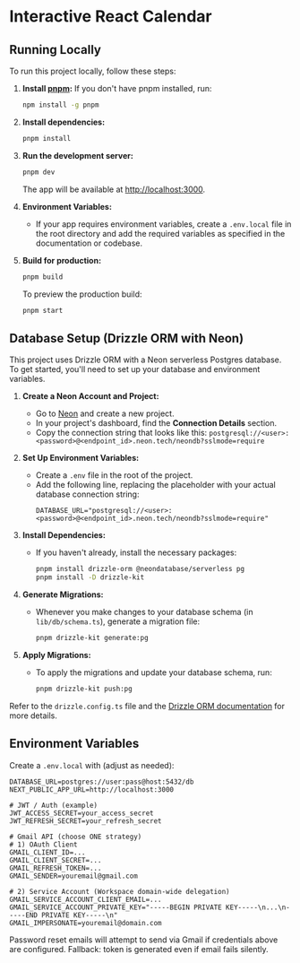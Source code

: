 # Interactive React Calendar

## Running Locally

To run this project locally, follow these steps:

1. **Install [pnpm](https://pnpm.io/):**
   If you don't have pnpm installed, run:
   ```sh
   npm install -g pnpm
   ```

2. **Install dependencies:**
   ```sh
   pnpm install
   ```

3. **Run the development server:**
   ```sh
   pnpm dev
   ```
   The app will be available at [http://localhost:3000](http://localhost:3000).

4. **Environment Variables:**
   - If your app requires environment variables, create a `.env.local` file in the root directory and add the required variables as specified in the documentation or codebase.

5. **Build for production:**
   ```sh
   pnpm build
   ```
   To preview the production build:
   ```sh
   pnpm start
   ```

## Database Setup (Drizzle ORM with Neon)

This project uses Drizzle ORM with a Neon serverless Postgres database. To get started, you'll need to set up your database and environment variables.

1. **Create a Neon Account and Project:**
   - Go to [Neon](https://neon.tech/) and create a new project.
   - In your project's dashboard, find the **Connection Details** section.
   - Copy the connection string that looks like this: `postgresql://<user>:<password>@<endpoint_id>.neon.tech/neondb?sslmode=require`

2. **Set Up Environment Variables:**
   - Create a `.env` file in the root of the project.
   - Add the following line, replacing the placeholder with your actual database connection string:
     ```
     DATABASE_URL="postgresql://<user>:<password>@<endpoint_id>.neon.tech/neondb?sslmode=require"
     ```

3. **Install Dependencies:**
   - If you haven't already, install the necessary packages:
     ```sh
     pnpm install drizzle-orm @neondatabase/serverless pg
     pnpm install -D drizzle-kit
     ```

4. **Generate Migrations:**
   - Whenever you make changes to your database schema (in `lib/db/schema.ts`), generate a migration file:
     ```sh
     pnpm drizzle-kit generate:pg
     ```

5. **Apply Migrations:**
   - To apply the migrations and update your database schema, run:
     ```sh
     pnpm drizzle-kit push:pg
     ```

Refer to the `drizzle.config.ts` file and the [Drizzle ORM documentation](https://orm.drizzle.team/docs/overview) for more details.

## Environment Variables

Create a `.env.local` with (adjust as needed):

```
DATABASE_URL=postgres://user:pass@host:5432/db
NEXT_PUBLIC_APP_URL=http://localhost:3000

# JWT / Auth (example)
JWT_ACCESS_SECRET=your_access_secret
JWT_REFRESH_SECRET=your_refresh_secret

# Gmail API (choose ONE strategy)
# 1) OAuth Client
GMAIL_CLIENT_ID=...
GMAIL_CLIENT_SECRET=...
GMAIL_REFRESH_TOKEN=...
GMAIL_SENDER=youremail@gmail.com

# 2) Service Account (Workspace domain-wide delegation)
GMAIL_SERVICE_ACCOUNT_CLIENT_EMAIL=...
GMAIL_SERVICE_ACCOUNT_PRIVATE_KEY="-----BEGIN PRIVATE KEY-----\n...\n-----END PRIVATE KEY-----\n"
GMAIL_IMPERSONATE=youremail@domain.com
```

Password reset emails will attempt to send via Gmail if credentials above are configured. Fallback: token is generated even if email fails silently.
